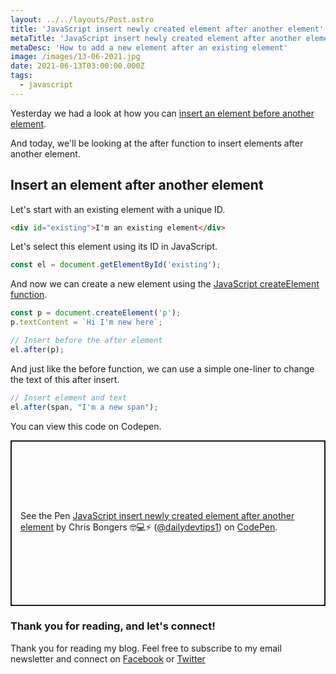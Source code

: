 ```yaml
---
layout: ../../layouts/Post.astro
title: 'JavaScript insert newly created element after another element'
metaTitle: 'JavaScript insert newly created element after another element'
metaDesc: 'How to add a new element after an existing element'
image: /images/13-06-2021.jpg
date: 2021-06-13T03:00:00.000Z
tags:
  - javascript
---
```


Yesterday we had a look at how you can [insert an element before another element](https://daily-dev-tips.com/posts/javascript-insert-newly-created-element-before-another-element/).

And today, we'll be looking at the after function to insert elements after another element.

## Insert an element after another element

Let's start with an existing element with a unique ID.

```html
<div id="existing">I'm an existing element</div>
```

Let's select this element using its ID in JavaScript.

```js
const el = document.getElementById('existing');
```

And now we can create a new element using the [JavaScript createElement function](https://daily-dev-tips.com/posts/javascript-creating-a-new-element/).

```js
const p = document.createElement('p');
p.textContent = `Hi I'm new here`;

// Insert before the after element
el.after(p);
```

And just like the before function, we can use a simple one-liner to change the text of this after insert.

```js
// Insert element and text
el.after(span, "I'm a new span");
```

You can view this code on Codepen.

<p class="codepen" data-height="265" data-theme-id="dark" data-default-tab="js,result" data-user="dailydevtips1" data-slug-hash="NWpBYyq" style="height: 265px; box-sizing: border-box; display: flex; align-items: center; justify-content: center; border: 2px solid; margin: 1em 0; padding: 1em;" data-pen-title="JavaScript insert newly created element after another element">
  <span>See the Pen <a href="https://codepen.io/dailydevtips1/pen/NWpBYyq">
  JavaScript insert newly created element after another element</a> by Chris Bongers 🤓💻⚡️ (<a href="https://codepen.io/dailydevtips1">@dailydevtips1</a>)
  on <a href="https://codepen.io">CodePen</a>.</span>
</p>
<script async src="https://cpwebassets.codepen.io/assets/embed/ei.js"></script>

### Thank you for reading, and let's connect!

Thank you for reading my blog. Feel free to subscribe to my email newsletter and connect on [Facebook](https://www.facebook.com/DailyDevTipsBlog) or [Twitter](https://twitter.com/DailyDevTips1)
